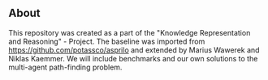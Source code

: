 ## About

This repository was created as a part of the "Knowledge Representation and Reasoning" - Project. The baseline was imported from https://github.com/potassco/asprilo and extended by Marius Wawerek and Niklas Kaemmer. We will include benchmarks and our own solutions to the multi-agent path-finding problem. 


